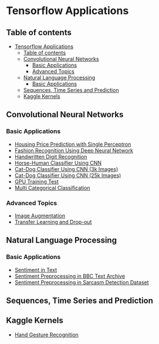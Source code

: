 # Tensorflow Applications
## Table of contents

- [Tensorflow Applications](#Tensorflow-Applications)
  - [Table of contents](#Table-of-contents)
  - [Convolutional Neural Networks](#Convolutional-Neural-Networks)
    - [Basic Applications](#Basic-Applications)
    - [Advanced Topics](#Advanced-Topics)
  - [Natural Language Processing](#Natural-Language-Processing)
    - [Basic Applications](#Basic-Applications-1)
  - [Sequences, Time Series and Prediction](#Sequences-Time-Series-and-Prediction)
  - [Kaggle Kernels](#Kaggle-Kernels)

## Convolutional Neural Networks
### Basic Applications
- [Housing Price Prediction with Single Perceptron](/Applications/Housing_Price_Prediction_with_Single_Perceptron.ipynb)
- [Fashion Recognition Using Deep Neural Network](/Applications/Fashion_Recognition_(DNN_and_CNN).ipynb)
- [Handwritten Digit Recognition](/Applications/Handwritten_Digit_Recognition.ipynb)
- [Horse-Human Classifier Using CNN](/Applications/Horse-Human_Classifier_Using_CNN.ipynb)
- [Cat-Dog Classifier Using CNN (3k Images)](/Applications/Cat-Dog_Classifier_(3k_Images).ipynb)
- [Cat-Dog Classifier Using CNN (25k Images)](/Applications/Cat-Dog_Classifier_(25k_Images).ipynb)
- [GPU Training Test](/Applications/GPU_Training_Test.ipynb)
- [Multi Categorical Classification](Applications/Multi_Categorical_Classification.ipynb)
### Advanced Topics
-  [Image Augmentation](/Applications/Image_Augmentation.ipynb)
-  [Transfer Learning and Drop-out](/Applications/Transfer_Learning_and_Drop-out.ipynb)

## Natural Language Processing
### Basic Applications
- [Sentiment in Text](\Applications/Sentiment_in_Texts.ipynb)
- [Sentiment Preprocessing in BBC Text Archive](\Applications/Sentiment_Preprocessing_in_BBC_Text_Archive.ipynb)
- [Sentiment Preprocessing in Sarcasm Detection Dataset](\Applications/Sentiment_Preprocessing_in_Sarcasm_Detection_Dataset.ipynb)

## Sequences, Time Series and Prediction

## Kaggle Kernels
- [Hand Gesture Recognition](/Applications/Hand_Gesture_Recognition_Using_CNN.ipynb)